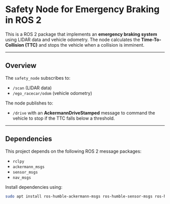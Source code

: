 # Safety Node for Emergency Braking in ROS 2

This is a ROS 2 package that implements an **emergency braking system** using LIDAR data and vehicle odometry. The node calculates the **Time-To-Collision (TTC)** and stops the vehicle when a collision is imminent.

---

## Overview
The `safety_node` subscribes to:
- `/scan` (LIDAR data)
- `/ego_racecar/odom` (vehicle odometry)

The node publishes to:
- `/drive` with an **AckermannDriveStamped** message to command the vehicle to stop if the TTC falls below a threshold.

---

## Dependencies
This project depends on the following ROS 2 message packages:
- `rclpy`
- `ackermann_msgs`
- `sensor_msgs`
- `nav_msgs`
  
Install dependencies using:
```bash
sudo apt install ros-humble-ackermann-msgs ros-humble-sensor-msgs ros-humble-nav-msgs
